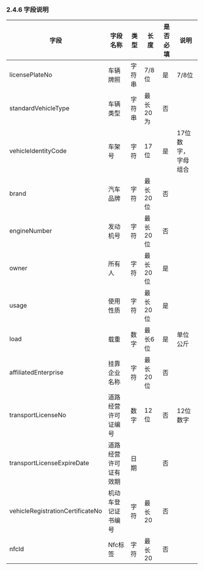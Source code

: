 ### 2.4.6 字段说明

字段 | 字段名称 | 类型 | 长度 | 是否必填 | 说明
----- | ----- | ----- | ----- | ----- | ----- |
licensePlateNo | 车辆牌照 | 字符串 | 7/8位 | 是 | 7/8位
standardVehicleType | 车辆类型 | 字符串 | 最长20为 | 否 |
vehicleIdentityCode | 车架号 | 字符 | 17位 | 是 | 17位数字，字母组合
brand | 汽车品牌 | 字符 | 最长20位 | 否 |
engineNumber | 发动机号 | 字符 | 最长20位 | 否 |
owner | 所有人 | 字符 | 最长20位 | 是 |
usage | 使用性质 | 字符 | 最长20位 | 是 |
load | 载重 | 数字 | 最长6位 | 是 | 单位公斤
affiliatedEnterprise | 挂靠企业名称 | 字符 | 最长20位 | 否 |
transportLicenseNo | 道路经营许可证编号 | 数字 | 12位 | 否 | 12位数字
transportLicenseExpireDate | 道路经营许可证有效期 | 日期 |  | 否 |
vehicleRegistrationCertificateNo | 机动车登记证书编号 | 字符 | 最长20 | 否 |
nfcId | Nfc标签 | 字符 | 最长20 | 否 |